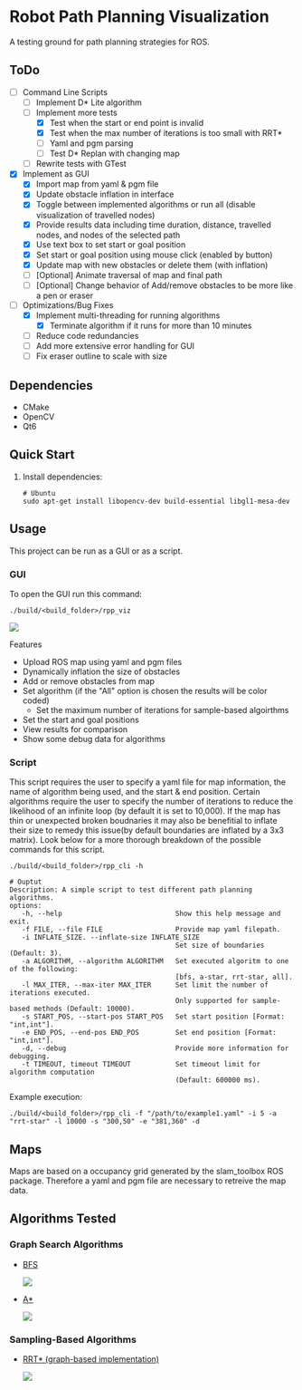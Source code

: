# Robot Path Planning Visualization
A testing ground for path planning strategies for ROS.

## ToDo
- [ ] Command Line Scripts
    - [ ] Implement D* Lite algorithm
    - [ ] Implement more tests 
        - [X] Test when the start or end point is invalid
        - [X] Test when the max number of iterations is too small with RRT*
        - [ ] Yaml and pgm parsing
        - [ ] Test D* Replan with changing map
    - [ ] Rewrite tests with GTest
- [X] Implement as GUI
    - [X] Import map from yaml & pgm file
    - [X] Update obstacle inflation in interface
    - [X] Toggle between implemented algorithms or run all (disable visualization of travelled nodes) 
    - [X] Provide results data including time duration, distance, travelled nodes, and nodes of the selected path
    - [X] Use text box to set start or goal position
    - [X] Set start or goal position using mouse click (enabled by button)
    - [X] Update map with new obstacles or delete them (with inflation) 
    - [ ] [Optional] Animate traversal of map and final path
    - [ ] [Optional] Change behavior of Add/remove obstacles to be more like a pen or eraser
- [ ] Optimizations/Bug Fixes    
    - [X] Implement multi-threading for running algorithms 
        - [X] Terminate algorithm if it runs for more than 10 minutes 
    - [ ] Reduce code redundancies
    - [ ] Add more extensive error handling for GUI
    - [ ] Fix eraser outline to scale with size

## Dependencies
- CMake
- OpenCV
- Qt6

## Quick Start
1. Install dependencies:
    ```
    # Ubuntu
    sudo apt-get install libopencv-dev build-essential libgl1-mesa-dev
    ```
    [//]: # (2. Compile code and generate executables:)
    [//]: # (```)
    [//]: # (make)
    [//]: # (```)

## Usage
This project can be run as a GUI or as a script. 

### GUI
To open the GUI run this command:
```
./build/<build_folder>/rpp_viz
```

![](/resources/graphics/gui.png)

Features
 - Upload ROS map using yaml and pgm files
 - Dynamically inflation the size of obstacles
 - Add or remove obstacles from map
 - Set algorithm (if the "All" option is chosen the results will be color coded)
    - Set the maximum number of iterations for sample-based algoirthms
 - Set the start and goal positions
 - View results for comparison
 - Show some debug data for algorithms

### Script
This script requires the user to specify a yaml file for map information, the name of algorithm being used, and the start & end position. Certain algorithms require the user to specify the number of iterations to reduce the likelihood of an infinite loop (by default it is set to 10,000). If the map has thin or unexpected broken boudnaries it may also be benefitial to inflate their size to remedy this issue(by default boundaries are inflated by a 3x3 matrix). Look below for a more thorough breakdown of the possible commands for this script.
```
./build/<build_folder>/rpp_cli -h

# Ouptut
Description: A simple script to test different path planning algorithms.
options: 
   -h, --help                            Show this help message and exit.
   -f FILE, --file FILE                  Provide map yaml filepath.
   -i INFLATE_SIZE. --inflate-size INFLATE_SIZE
                                         Set size of boundaries (Default: 3).
   -a ALGORITHM, --algorithm ALGORITHM   Set executed algoritm to one of the following:
                                         [bfs, a-star, rrt-star, all].
   -l MAX_ITER, --max-iter MAX_ITER      Set limit the number of iterations executed.
                                         Only supported for sample-based methods (Default: 10000).
   -s START_POS, --start-pos START_POS   Set start position [Format: "int,int"].
   -e END_POS, --end-pos END_POS         Set end position [Format: "int,int"].
   -d, --debug                           Provide more information for debugging.
   -t TIMEOUT, timeout TIMEOUT           Set timeout limit for algorithm computation
                                         (Default: 600000 ms).
```

Example execution:
```
./build/<build_folder>/rpp_cli -f "/path/to/example1.yaml" -i 5 -a "rrt-star" -l 10000 -s "300,50" -e "381,360" -d
```

## Maps
Maps are based on a occupancy grid generated by the slam_toolbox ROS package. Therefore a yaml and pgm file are necessary to retreive the map data.

## Algorithms Tested
### Graph Search Algorithms
- [BFS](https://en.wikipedia.org/wiki/Breadth-first_search)

    ![](/resources/graphics/BFS.png)

- [A*](https://en.wikipedia.org/wiki/A*_search_algorithm)

    ![](/resources/graphics/A_star.png)

### Sampling-Based Algorithms
- [RRT* (graph-based implementation)](https://arxiv.org/pdf/1105.1186)

    ![](/resources/graphics/RRT_star.png)
